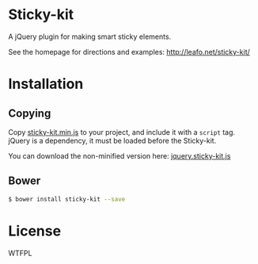 # Sticky-kit

A jQuery plugin for making smart sticky elements.

See the homepage for directions and examples: <http://leafo.net/sticky-kit/>

# Installation

## Copying

Copy [sticky-kit.min.js](https://raw.githubusercontent.com/leafo/sticky-kit/master/jquery.sticky-kit.min.js) to your project, and include it with a `script` tag. jQuery is a dependency, it must be loaded before the Sticky-kit.

You can download the non-minified version here: [jquery.sticky-kit.js](https://raw.githubusercontent.com/leafo/sticky-kit/master/jquery.sticky-kit.js)


## Bower

```bash
$ bower install sticky-kit --save
```

# License

WTFPL
